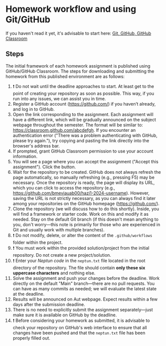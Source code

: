 # Homework workflow and using Git/GitHub

If you haven't read it yet, it's advisable to start here: [Git, GitHub, GitHub Classroom](../git-github-github-classroom/index_eng.md)

## Steps

The initial framework of each homework assignment is published using GitHub/GitHub Classroom. The steps for downloading and submitting the homework from this published environment are as follows:

1. :exclamation: Do not wait until the deadline approaches to start. At least get to the point of creating your repository as soon as possible. This way, if you run into any issues, we can assist you in time.
2. Register a GitHub account (<https://github.com/>) if you haven’t already, and log in to GitHub.
3. Open the link corresponding to the assignment. Each assignment will have a different link, which will be gradually announced on the subject webpage throughout the semester. The format will be similar to: <https://classroom.github.com/abcdefgh>. If you encounter an authentication error ("There was a problem authenticating with GitHub, please try again."), try copying and pasting the link directly into the browser's address bar.
4. If prompted, grant GitHub Classroom permission to use your account information.
5. You will see a page where you can accept the assignment ("Accept this assignment"). Click the button.
6. Wait for the repository to be created. GitHub does not always refresh the page automatically, so manually refreshing (e.g., pressing F5) may be necessary. Once the repository is ready, the page will display its URL, which you can click to access the repository (e.g., <https://github.com/bmeviauab00/hazi1-2024-username>). However, saving the URL is not strictly necessary, as you can always find it later among your repositories on the GitHub homepage (<https://github.com/>).
7. Clone the repository (we will discuss how to do this shortly). Inside, you will find a framework or starter code. Work on this and modify it as needed. Stay on the default Git branch (if this doesn't mean anything to you, don't worry—this note is primarily for those who are experienced in Git and usually work with multiple branches).
8. :exclamation: Do not modify, delete, or alter the content of the `.github/workflows` folder within the project.
9. :exclamation: You must work within the provided solution/project from the initial repository. Do not create a new project/solution.
10. :exclamation: Enter your *Neptun code* in the `neptun.txt` file located in the root directory of the repository. The file should contain **only these six uppercase characters** and nothing else.
11. Solve the assignment and push your changes before the deadline. Work directly on the default "Main" branch—there are no pull requests. You can have as many commits as needed; we will evaluate the latest state at the deadline.
12. Results will be announced on Aut webpage. Expect results within a few days after the submission deadline.
13. There is no need to explicitly submit the assignment separately—just make sure it is available on GitHub by the deadline.
14. :exclamation: Before considering your homework as submitted, it is advisable to check your repository on GitHub's web interface to ensure that all changes have been pushed and that the `neptun.txt` file has been properly filled out.